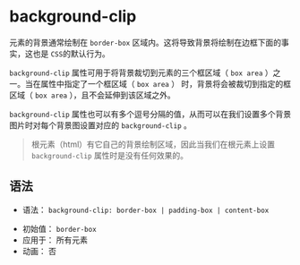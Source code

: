 # background-clip

元素的背景通常绘制在 `border-box` 区域内。这将导致背景将绘制在边框下面的事实，这也是 `CSS`的默认行为。

`background-clip` 属性可用于将背景裁切到元素的三个框区域（ `box area` ）之一。当在属性中指定了一个框区域（ `box area` ） 时，背景将会被裁切到指定的框区域（ `box area` ），且不会延伸到该区域之外。

`background-clip` 属性也可以有多个逗号分隔的值，从而可以在我们设置多个背景图片时对每个背景图设置对应的 `background-clip` 。

> 根元素（html）有它自己的背景绘制区域，因此当我们在根元素上设置 `background-clip` 属性时是没有任何效果的。  

## 语法

- 语法： `background-clip: border-box | padding-box | content-box`
* 初始值： `border-box`
* 应用于： 所有元素
* 动画： 否


